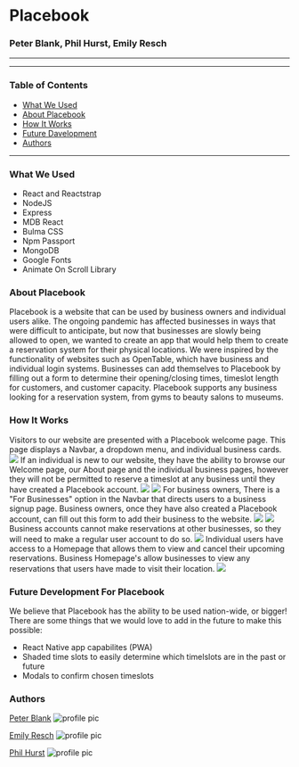 # Placebook
### Peter Blank, Phil Hurst, Emily Resch
_________________________

_________________________

### Table of Contents
- [What We Used](###WhatWeUsed)
- [About Placebook](###AboutPlacebook)
- [How It Works](###HowItWorks)
- [Future Davelopment](###FutureDevelopmentForPlacebook)
- [Authors](###Authors)
_________________________

### What We Used
- React and Reactstrap
- NodeJS
- Express
- MDB React
- Bulma CSS
- Npm Passport
- MongoDB
- Google Fonts
- Animate On Scroll Library


### About Placebook
Placebook is a website that can be used by business owners and individual users alike. The ongoing pandemic has affected businesses in ways that were difficult to anticipate, but now that businesses are slowly being allowed to open, we wanted to create an app that would help them to create a reservation system for their physical locations. We were inspired by the functionality of websites such as OpenTable, which have business and individual login systems.
Businesses can add themselves to Placebook by filling out a form to determine their opening/closing times, timeslot length for customers, and customer capacity. Placebook supports any business looking for a reservation system, from gyms to beauty salons to museums. 

### How It Works

Visitors to our website are presented with a Placebook welcome page. This page displays a Navbar, a dropdown menu, and individual business cards. 
<img src="client/src/Images/screenshots/welcomepage.png"> 
If an individual is new to our website, they have the ability to browse our Welcome page, our About page and the individual business pages, however they will not be permitted to reserve a timeslot at any business until they have created a Placebook account. 
<img src="client/src/Images/screenshots/login.png"> 
<img src="client/src/Images/screenshots/signup.png">
For business owners, There is a "For Businesses" option in the Navbar that directs users to a business signup page. Business owners, once they have also created a Placebook account, can fill out this form to add their business to the website. 
<img src="client/src/Images/screenshots/businesspitch.png">
<img src="client/src/Images/screenshots/businessform.png">
Business accounts cannot make reservations at other businesses, so they will need to make a regular user account to do so. 
<img src="client/src/Images/screenshots/sorryprompt.png">
Individual users have access to a Homepage that allows them to view and cancel their upcoming reservations. Business Homepage's allow businesses to view any reservations that users have made to visit their location.
<img src="client/src/Images/screenshots/business_homepage.png">

### Future Development For Placebook

We believe that Placebook has the ability to be used nation-wide, or bigger! 
There are some things that we would love to add in the future to make this possible:
- React Native app capabilites (PWA)
- Shaded time slots to easily determine which timelslots are in the past or future
- Modals to confirm chosen timeslots

### Authors
[Peter Blank]("https://github.com/blapete")
![profile pic](http://avatars0.githubusercontent.com/blapete)

[Emily Resch]("https://github.com/emilyresch")
![profile pic](http://avatars0.githubusercontent.com/emilyresch) 

[Phil Hurst]("https://github.com/pyhurst")
![profile pic](http://avatars0.githubusercontent.com/pyhurst) 
